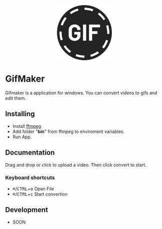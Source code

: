 <div align='center'>
  <img src='resources/icon.png' width='175' alt='GifMaker logo'>
</div>

# GifMaker

Gifmaker is a application for windows. You can convert videos to gifs and edit them.

## Installing

- Install [ffmpeg](https://www.ffmpeg.org/download.html).
- Add folder "__bin__" from ffmpeg to enviroment variables.
- Run App.

## Documentation


Drag and drop or click to upload a video.
Then click convert to start.

### Keyboard shortcuts
- <kbd>⌘</kbd>/<kbd>CTRL</kbd>+<kbd>o</kbd> Open File
- <kbd>⌘</kbd>/<kbd>CTRL</kbd>+<kbd>c</kbd> Start convertion

## Development
- SOON
